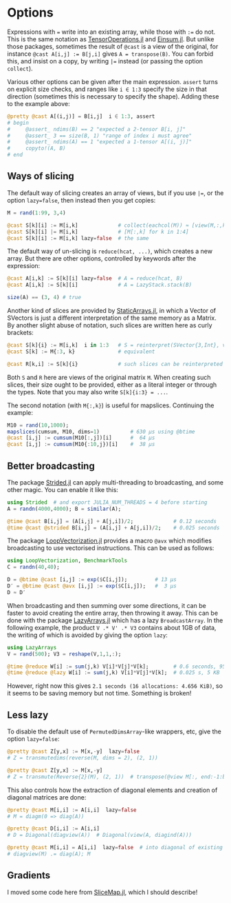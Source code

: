 # Options

Expressions with `=` write into an existing array, 
while those with `:=` do not. This is the same notation as 
[TensorOperations.jl](https://github.com/Jutho/TensorOperations.jl) and [Einsum.jl](https://github.com/ahwillia/Einsum.jl). 
But unlike those packages, sometimes the result of `@cast` is a view of the original, for instance 
`@cast A[i,j] := B[j,i]` gives `A = transpose(B)`. You can forbid this, and insist on a copy, 
by writing `|=` instead (or passing the option `collect`). 

Various other options can be given after the main expression. `assert` turns on explicit size checks, 
and ranges like `i ∈ 1:3` specify the size in that direction (sometimes this is necessary to specify the shape).
Adding these to the example above: 
```julia
@pretty @cast A[(i,j)] = B[i,j]  i ∈ 1:3, assert
# begin
#     @assert_ ndims(B) == 2 "expected a 2-tensor B[i, j]"
#     @assert_ 3 == size(B, 1) "range of index i must agree"
#     @assert_ ndims(A) == 1 "expected a 1-tensor A[(i, j)]"
#     copyto!(A, B)
# end
```

## Ways of slicing

The default way of slicing creates an array of views, 
but if you use `|=`, or the option `lazy=false`, then instead then you get copies: 

```julia
M = rand(1:99, 3,4)

@cast S[k][i] := M[i,k]             # collect(eachcol(M)) ≈ [view(M,:,k) for k in 1:4]
@cast S[k][i] |= M[i,k]             # [M[:,k] for k in 1:4]
@cast S[k][i] := M[i,k] lazy=false  # the same
```

The default way of un-slicing is `reduce(hcat, ...)`, which creates a new array. 
But there are other options, controlled by keywords after the expression:

```julia
@cast A[i,k] := S[k][i] lazy=false  # A = reduce(hcat, B)
@cast A[i,k] := S[k][i]             # A = LazyStack.stack(B)

size(A) == (3, 4) # true
```


Another kind of slices are provided by [StaticArrays.jl](https://github.com/JuliaArrays/StaticArrays.jl),
in which a Vector of SVectors is just a different interpretation of the same memory as a Matrix. 
By another slight abuse of notation, such slices are written here as curly brackets:

```julia
@cast S[k]{i} := M[i,k]  i in 1:3   # S = reinterpret(SVector{3,Int}, vec(M)) 
@cast S[k] := M{:3, k}              # equivalent

@cast R[k,i] := S[k]{i}             # such slices can be reinterpreted back again
```

Both `S` and `R` here are views of the original matrix `M`. 
When creating such slices, their size ought to be provided, either as a literal integer or 
through the types. Note that you may also write `S[k]{i:3} = ...`. 

The second notation (with `M{:,k}`) is useful for mapslices. Continuing the example: 

```julia
M10 = rand(10,1000); 
mapslices(cumsum, M10, dims=1)          # 630 μs using @btime
@cast [i,j] := cumsum(M10[:,j])[i]      #  64 μs
@cast [i,j] := cumsum(M10{:10,j})[i]    #  38 μs
```

## Better broadcasting

The package [Strided.jl](https://github.com/Jutho/Strided.jl) can apply multi-threading to 
broadcasting, and some other magic. You can enable it like this: 

```julia
using Strided  # and export JULIA_NUM_THREADS = 4 before starting
A = randn(4000,4000); B = similar(A);

@time @cast B[i,j] = (A[i,j] + A[j,i])/2;             # 0.12 seconds
@time @cast @strided B[i,j] = (A[i,j] + A[j,i])/2;    # 0.025 seconds
```

The package [LoopVectorization.jl](https://github.com/chriselrod/LoopVectorization.jl) provides 
a macro `@avx` which modifies broadcasting to use vectorised instructions. 
This can be used as follows:

```julia
using LoopVectorization, BenchmarkTools
C = randn(40,40); 

D = @btime @cast [i,j] := exp($C[i,j]);         # 13 μs
D′ = @btime @cast @avx [i,j] := exp($C[i,j]);   #  3 μs
D ≈ D′
```

When broadcasting and then summing over some directions, it can be faster to avoid creating the 
entire array, then throwing it away. This can be done with the package 
[LazyArrays.jl](https://github.com/JuliaArrays/LazyArrays.jl) which has a lazy `BroadcastArray`. 
In the following example, the product `V .* V' .* V3` contains about 1GB of data, 
the writing of which is avoided by giving the option `lazy`: 

```julia
using LazyArrays
V = rand(500); V3 = reshape(V,1,1,:);

@time @reduce W[i] := sum(j,k) V[i]*V[j]*V[k];        # 0.6 seconds, 950 MB
@time @reduce @lazy W[i] := sum(j,k) V[i]*V[j]*V[k];  # 0.025 s, 5 KB
```

However, right now this gives `2.1 seconds (16 allocations: 4.656 KiB)`, 
so it seems to be saving memory but not time. Something is broken!

## Less lazy

To disable the default use of `PermutedDimsArray`-like wrappers, etc, give the option `lazy=false`: 

```julia
@pretty @cast Z[y,x] := M[x,-y]  lazy=false
# Z = transmutedims(reverse(M, dims = 2), (2, 1))

@pretty @cast Z[y,x] := M[x,-y] 
# Z = transmute(Reverse{2}(M), (2, 1))  # transpose(@view M[:, end:-1:begin])
```

This also controls how the extraction of diagonal elements
and creation of diagonal matrices are done:

```julia
@pretty @cast M[i,i] := A[i,i]  lazy=false
# M = diagm(0 => diag(A))

@pretty @cast D[i,i] := A[i,i]
# D = Diagonal(diagview(A))  # Diagonal(view(A, diagind(A)))

@pretty @cast M[i,i] = A[i,i]  lazy=false  # into diagonal of existing matrix M
# diagview(M) .= diag(A); M
```

## Gradients

I moved some code here from [SliceMap.jl](https://github.com/mcabbott/SliceMap.jl),
which I should describe!
